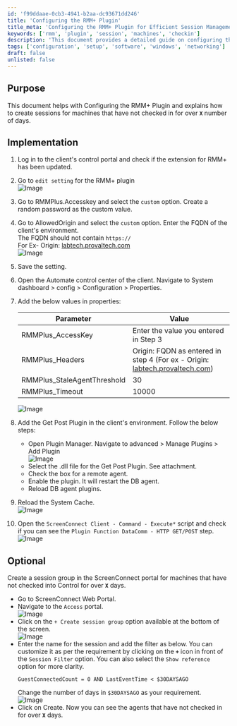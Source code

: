 ```yaml
---
id: 'f99ddaae-0cb3-4941-b2aa-dc93671dd246'
title: 'Configuring the RMM+ Plugin'
title_meta: 'Configuring the RMM+ Plugin for Efficient Session Management'
keywords: ['rmm', 'plugin', 'session', 'machines', 'checkin']
description: 'This document provides a detailed guide on configuring the RMM+ Plugin, including steps to create sessions for machines that have not checked in for a specified number of days. It covers the necessary settings in the client control portal and the Automate control center, ensuring a seamless integration and management of remote sessions.'
tags: ['configuration', 'setup', 'software', 'windows', 'networking']
draft: false
unlisted: false
---
```

## Purpose

This document helps with Configuring the RMM+ Plugin and explains how to create sessions for machines that have not checked in for over **`X`** number of days.

## Implementation

1. Log in to the client's control portal and check if the extension for RMM+ has been updated.

2. Go to `edit setting` for the RMM+ plugin  
   ![Image](../../../static/img/CWM---Automate---RMM+-Plugin-Configuration/image_1.png)

3. Go to RMMPlus.Accesskey and select the `custom` option. Create a random password as the custom value.

4. Go to AllowedOrigin and select the `custom` option. Enter the FQDN of the client's environment.  
   The FQDN should not contain `https://`  
   For Ex- Origin: [labtech.provaltech.com](http://labtech.provaltech.com)  
   ![Image](../../../static/img/CWM---Automate---RMM+-Plugin-Configuration/image_2.png)

5. Save the setting.

6. Open the Automate control center of the client. Navigate to System dashboard > config > Configuration > Properties.

7. Add the below values in properties:  

   | Parameter                       | Value                                                                                      |
   |---------------------------------|--------------------------------------------------------------------------------------------|
   | RMMPlus_AccessKey               | Enter the value you entered in Step 3                                                     |
   | RMMPlus_Headers                 | Origin: FQDN as entered in step 4 (For ex - Origin: [labtech.provaltech.com](http://labtech.provaltech.com)) |
   | RMMPlus_StaleAgentThreshold     | 30                                                                                         |
   | RMMPlus_Timeout                 | 10000                                                                                      |  
   ![Image](../../../static/img/CWM---Automate---RMM+-Plugin-Configuration/image_3.png)

8. Add the Get Post Plugin in the client's environment. Follow the below steps:  
   - Open Plugin Manager. Navigate to advanced > Manage Plugins > Add Plugin  
     ![Image](../../../static/img/CWM---Automate---RMM+-Plugin-Configuration/image_4.png)
   - Select the .dll file for the Get Post Plugin. See attachment.
   - Check the box for a remote agent.
   - Enable the plugin. It will restart the DB agent.
   - Reload DB agent plugins.

9. Reload the System Cache.  
   ![Image](../../../static/img/CWM---Automate---RMM+-Plugin-Configuration/image_5.png)

10. Open the `ScreenConnect Client - Command - Execute*` script and check if you can see the `Plugin Function DataComm - HTTP GET/POST` step.  
    ![Image](../../../static/img/CWM---Automate---RMM+-Plugin-Configuration/image_6.png)

## Optional

Create a session group in the ScreenConnect portal for machines that have not checked into Control for over **`X`** days.  
- Go to ScreenConnect Web Portal.
- Navigate to the `Access` portal.  
  ![Image](../../../static/img/CWM---Automate---RMM+-Plugin-Configuration/image_7.png)
- Click on the `+ Create session group` option available at the bottom of the screen.  
  ![Image](../../../static/img/CWM---Automate---RMM+-Plugin-Configuration/image_8.png)
- Enter the name for the session and add the filter as below. You can customize it as per the requirement by clicking on the **`+`** icon in front of the `Session Filter` option. You can also select the `Show reference` option for more clarity.  
  ```
  GuestConnectedCount = 0 AND LastEventTime < $30DAYSAGO
  ```
  Change the number of days in `$30DAYSAGO` as your requirement.  
  ![Image](../../../static/img/CWM---Automate---RMM+-Plugin-Configuration/image_9.png)
- Click on Create. Now you can see the agents that have not checked in for over **`X`** days.







